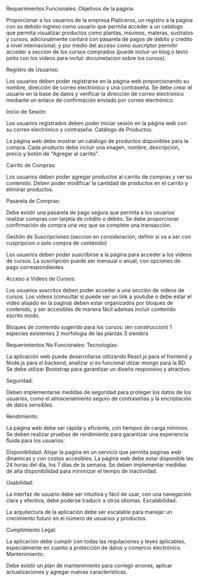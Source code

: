 Requerimientos Funcionales:
Objetivos de la pagina:

Proporcionar a los usuarios de la empresa Platiceros, un registro a la pagina con su debido ingreso como usuario que permita acceder a un catalogo que permita visualizar productos como plantas, insumos, materas, sustratos y cursos; adicionalmente contará  con pasarela de pagos de debito y credito a nivel internacional; y por medio del acceso como suscriptor permitir acceder a seccion de los cursos comprados (puede incluir un blog o texto junto con los videos para incluir documetacion sobre los cursos).

Registro de Usuarios:

Los usuarios deben poder registrarse en la página web proporcionando su nombre, dirección de correo electrónico y una contraseña.
Se debe crear el usuario en la base de datos y verificar la dirección de correo electrónico mediante un enlace de confirmación enviado por correo electrónico.

Inicio de Sesión:

Los usuarios registrados deben poder iniciar sesión en la página web con su correo electrónico y contraseña.
Catálogo de Productos:

La página web debe mostrar un catálogo de productos disponibles para la compra.
Cada producto debe incluir una imagen, nombre, descripción, precio y botón de "Agregar al carrito".

Carrito de Compras:

Los usuarios deben poder agregar productos al carrito de compras y ver su contenido.
Deben poder modificar la cantidad de productos en el carrito y eliminar productos.

Pasarela de Compras:

Debe existir una pasarela de pago segura que permita a los usuarios realizar compras con tarjeta de crédito o débito.
Se debe proporcionar confirmación de compra una vez que se complete una transacción.

Gestión de Suscripciones:(seccion en consideración, definir si va a ser con cuspripcion o solo compra de contenido)

Los usuarios deben poder suscribirse a la página para acceder a los videos de cursos.
La suscripción puede ser mensual o anual, con opciones de pago correspondientes.

Acceso a Videos de Cursos:

Los usuarios suscritos deben poder acceder a una sección de videos de cursos.
Los videos (consultar si puede ser un link a youtube o debe estar el video alojado en la pagina) deben estar organizados por bloques de contenido, y ser accesibles de manera fácil ademas incluir contenido escrito modo.

Bloques de contenido sugerido para los cursos: (en construccion)
        1 especies existentes
        2 morfologia de las plantas
        3 siembra 

Requerimientos No Funcionales:
Tecnologías:

La aplicación web puede desarrollarse utilizando React.js para el frontend y Node.js para el backend, analizar si es funcional utizar mongo para la BD.
Se debe utilizar Bootstrap para garantizar un diseño responsivo y atractivo.

Seguridad:

Deben implementarse medidas de seguridad para proteger los datos de los usuarios, como el almacenamiento seguro de contraseñas y la encriptación de datos sensibles.

Rendimiento:

La página web debe ser rápida y eficiente, con tiempos de carga mínimos.
Se deben realizar pruebas de rendimiento para garantizar una experiencia fluida para los usuarios.

Disponibilidad:
Alojar la pagina en un servicio que permita paginas web dinamicas y con costos accesibles.
La página web debe estar disponible las 24 horas del día, los 7 días de la semana.
Se deben implementar medidas de alta disponibilidad para minimizar el tiempo de inactividad.

Usabilidad:

La interfaz de usuario debe ser intuitiva y fácil de usar, con una navegación clara y efectiva, debe poderse traducir a otros idiomas.
Escalabilidad:

La arquitectura de la aplicación debe ser escalable para manejar un crecimiento futuro en el número de usuarios y productos.

Cumplimiento Legal:

La aplicación debe cumplir con todas las regulaciones y leyes aplicables, especialmente en cuanto a protección de datos y comercio electrónico.
Mantenimiento:

Debe existir un plan de mantenimiento para corregir errores, aplicar actualizaciones y agregar nuevas características.